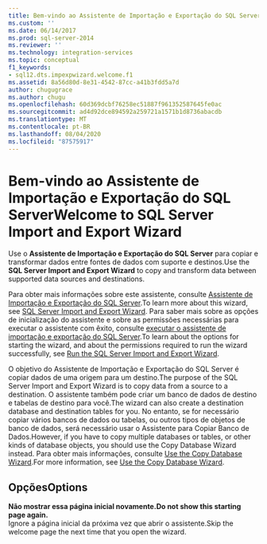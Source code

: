 ```yaml
---
title: Bem-vindo ao Assistente de Importação e Exportação do SQL Server | Microsoft Docs
ms.custom: ''
ms.date: 06/14/2017
ms.prod: sql-server-2014
ms.reviewer: ''
ms.technology: integration-services
ms.topic: conceptual
f1_keywords:
- sql12.dts.impexpwizard.welcome.f1
ms.assetid: 8a56d80d-8e31-4542-87cc-a41b3fdd5a7d
author: chugugrace
ms.author: chugu
ms.openlocfilehash: 60d369dcbf76258ec51887f961352587645fe0ac
ms.sourcegitcommit: ad4d92dce894592a259721a1571b1d8736abacdb
ms.translationtype: MT
ms.contentlocale: pt-BR
ms.lasthandoff: 08/04/2020
ms.locfileid: "87575917"
---
```

# <a name="welcome-to-sql-server-import-and-export-wizard"></a><span data-ttu-id="7a027-102">Bem-vindo ao Assistente de Importação e Exportação do SQL Server</span><span class="sxs-lookup"><span data-stu-id="7a027-102">Welcome to SQL Server Import and Export Wizard</span></span>
  <span data-ttu-id="7a027-103">Use o **Assistente de Importação e Exportação do SQL Server** para copiar e transformar dados entre fontes de dados com suporte e destinos.</span><span class="sxs-lookup"><span data-stu-id="7a027-103">Use the **SQL Server Import and Export Wizard** to copy and transform data between supported data sources and destinations.</span></span>  
  
 <span data-ttu-id="7a027-104">Para obter mais informações sobre este assistente, consulte [Assistente de Importação e Exportação do SQL Server](import-and-export-data-with-the-sql-server-import-and-export-wizard.md).</span><span class="sxs-lookup"><span data-stu-id="7a027-104">To learn more about this wizard, see [SQL Server Import and Export Wizard](import-and-export-data-with-the-sql-server-import-and-export-wizard.md).</span></span> <span data-ttu-id="7a027-105">Para saber mais sobre as opções de inicialização do assistente e sobre as permissões necessárias para executar o assistente com êxito, consulte [executar o assistente de importação e exportação do SQL Server](start-the-sql-server-import-and-export-wizard.md).</span><span class="sxs-lookup"><span data-stu-id="7a027-105">To learn about the options for starting the wizard, and about the permissions required to run the wizard successfully, see [Run the SQL Server Import and Export Wizard](start-the-sql-server-import-and-export-wizard.md).</span></span>  
  
 <span data-ttu-id="7a027-106">O objetivo do Assistente de Importação e Exportação do SQL Server é copiar dados de uma origem para um destino.</span><span class="sxs-lookup"><span data-stu-id="7a027-106">The purpose of the SQL Server Import and Export Wizard is to copy data from a source to a destination.</span></span> <span data-ttu-id="7a027-107">O assistente também pode criar um banco de dados de destino e tabelas de destino para você.</span><span class="sxs-lookup"><span data-stu-id="7a027-107">The wizard can also create a destination database and destination tables for you.</span></span> <span data-ttu-id="7a027-108">No entanto, se for necessário copiar vários bancos de dados ou tabelas, ou outros tipos de objetos de banco de dados, será necessário usar o Assistente para Copiar Banco de Dados.</span><span class="sxs-lookup"><span data-stu-id="7a027-108">However, if you have to copy multiple databases or tables, or other kinds of database objects, you should use the Copy Database Wizard instead.</span></span> <span data-ttu-id="7a027-109">Para obter mais informações, consulte [Use the Copy Database Wizard](../../relational-databases/databases/use-the-copy-database-wizard.md).</span><span class="sxs-lookup"><span data-stu-id="7a027-109">For more information, see [Use the Copy Database Wizard](../../relational-databases/databases/use-the-copy-database-wizard.md).</span></span>  
  
## <a name="options"></a><span data-ttu-id="7a027-110">Opções</span><span class="sxs-lookup"><span data-stu-id="7a027-110">Options</span></span>  
 <span data-ttu-id="7a027-111">**Não mostrar essa página inicial novamente.**</span><span class="sxs-lookup"><span data-stu-id="7a027-111">**Do not show this starting page again.**</span></span>  
 <span data-ttu-id="7a027-112">Ignore a página inicial da próxima vez que abrir o assistente.</span><span class="sxs-lookup"><span data-stu-id="7a027-112">Skip the welcome page the next time that you open the wizard.</span></span>  
  
  

